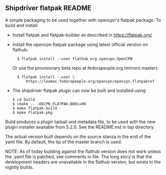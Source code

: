 Shipdriver flatpak README
-------------------------

A simple packaging to be used together with  opencpn's flatpak package.
To build and install:

  - Install flatpak and flatpak-builder as described in https://flatpak.org/
  - Install the opencpn  flatpak package using latest official version on
    flathub:

          $ flatpak install --user flathub org.opencpn.OpenCPN

    Or use the provisionary beta repo at fedorapeople.org (mirrors master):

          $ flatpak install --user \
              https://leamas.fedorapeople.org/opencpn/opencpn.flatpakref

  - The shipdriver flatpak plugin can now be built and installed using

        $ cd build
        $ cmake .. -DOCPN_FLATPAK:BOOL=ON
        $ make flatpak-build
        $ make flatpak-pkg

Build produces a plugin tarball and metadata file, to be used with the new
plugin installer available from 5.2.0. See the README.md in top directory.

The actual version built depends on the source stanza in the end of the
yaml file. By default, the tip of the master branch is used.

NOTE: As of today building against the flathub version does not work 
unless the .yaml file is patched, see comments in file. The long story
is that the development headers are unavailable in the flathub version, 
but exists in the nightly builds.
